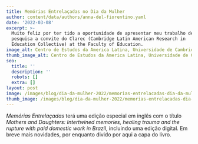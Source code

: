 ```yaml
---
title: Memórias Entrelaçadas no Dia da Mulher
author: content/data/authors/anna-del-fiorentino.yaml
date: '2022-03-08'
excerpt: >-
  Muito feliz por ter tido a oportunidade de apresentar meu trabalho de
  pesquisa a convite do Clarec (Cambridge Latin American Research in
  Education Collective) at the Faculty of Education.
image_alt: Centro de Estudos da America Latina, Universidade de Cambridge
thumb_image_alt: Centro de Estudos da America Latina, Universidade de Cambridge
seo:
  title: ''
  description: ''
  robots: []
  extra: []
layout: post
image: /images/blog/dia-da-mulher-2022/memorias-entrelacadas-dia-da-mulher-apresentacao.jpg
thumb_image: /images/blog/dia-da-mulher-2022/memorias-entrelacadas-dia-da-mulher-apresentacao.jpg
---
```

*Memórias Entrelaçadas* terá uma edição especial em inglês com o título *Mothers and Daughters: Intertwined memories, healing trauma and the rupture with paid domestic work in Brazil*, incluindo uma edição digital. Em breve mais novidades, por enquanto divido por aqui a capa do livro.